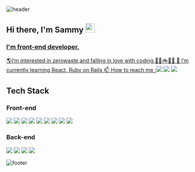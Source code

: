 ![header](https://capsule-render.vercel.app/api?type=wave&color=gradient&height=300&section=header&text=SAMMY%20JUNG&fontSize=90)

## Hi there, I'm Sammy <img src="https://media.giphy.com/media/hvRJCLFzcasrR4ia7z/giphy.gif" width="25px">
<a href="https://discord.gg/XTW52Kt">
  
### I'm front-end developer. 
🌎I’m interested in zerowaste,and falling in love with coding 👩‍💻🚲🛴🚙
🌱 I’m currently learning React, Ruby on Rails
📫 How to reach me :<a href="https://velog.io/@sammy1101"><img src="https://img.shields.io/badge/Velog-38B2AC?style=flat-square"/></a>
  <a href="iamsam8687@gmail.com"><img src="https://img.shields.io/badge/Gmail-F7342E?style=flat-square&logo=Gmail&logoColor=white"/></a>
  <a href="https://drive.google.com/file/d/1u4WLU2VBbOZ667QEo6TC5DhGiEIceWYS/view?usp=sharing"><img src="https://img.shields.io/badge/Resume-F7DF1E?style=flat-square&logo=Resume&logoColor=white"/></a>
</p>

## Tech Stack
### Front-end
<p align="left">
<img src="https://img.shields.io/badge/Javascript-F7DF1E?style=flat-square&logo=Javascript&logoColor=white"/>
<img src="https://img.shields.io/badge/React-61DAFB?style=flat-square&logo=React&logoColor=white"/> 
<img src="https://img.shields.io/badge/ReactRouter-CA4245?style=flat-square&logo=React-Router&logoColor=white"/>
<img src="https://img.shields.io/badge/Redux-764abc?style=flat-square&logo=Redux&logoColor=white"/>
<img src="https://img.shields.io/badge/Sass-DB7093?style=flat-square&logo=Sass&logoColor=white"/>
<img src="https://img.shields.io/badge/styled-components-DB7093?style=flat-square&logo=styled-components&logoColor=white"/>
<img src="https://img.shields.io/badge/TailwindCSS-38B2AC?style=flat-square&logo=Tailwind-CSS&logoColor=white"/> 
<img src="https://img.shields.io/badge/CSS3-1572B6?style=flat-square&logo=CSS3&logoColor=white"/> 
<img src="https://img.shields.io/badge/HTML5-E34F26?style=flat-square&logo=HTML5&logoColor=white"/>
</p>

### Back-end

<p align="left">
<img src="https://img.shields.io/badge/RubyonRails-CC342D?style=flat-square&logo=Ruby&logoColor=white"/>
<img src="https://img.shields.io/badge/PostgreSQL-336791?style=flat-square&logo=PostgreSQL&logoColor=white"/> 
<img src="https://img.shields.io/badge/Redis-DC382D?style=flat-square&logo=Redis&logoColor=white"/>
<img src="https://img.shields.io/badge/Postman-FF6C37?style=flat-square&logo=Postman&logoColor=white"/>
</p>


![footer](https://capsule-render.vercel.app/api?type=wave&color=gradient&height=300&section=footer&text=Eddington&fontSize=90)
